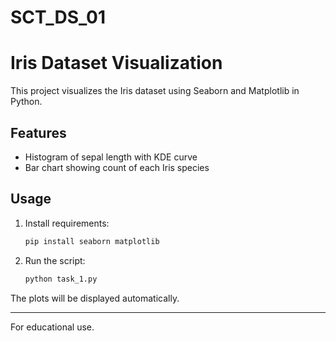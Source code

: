 # SCT_DS_01
# Iris Dataset Visualization

This project visualizes the Iris dataset using Seaborn and Matplotlib in Python.

## Features

- Histogram of sepal length with KDE curve
- Bar chart showing count of each Iris species

## Usage

1. Install requirements:
    ```bash
    pip install seaborn matplotlib
    ```
2. Run the script:
    ```bash
    python task_1.py
    ```

The plots will be displayed automatically.

---
For educational use.
